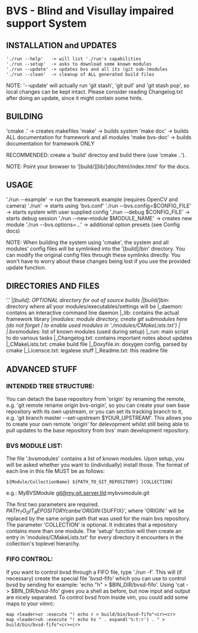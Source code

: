 BVS - Blind and Visullay impaired support System
================================================



INSTALLATION and UPDATES
------------------------

	'./run --help'   -> will list './run's capabilities
	'./run --setup'  -> asks to download some known modules
	'./run --update' -> updates bvs and all its (git sub-)modules
	'./run --clean'  -> cleanup of ALL generated build files

NOTE: '--update' will actually run 'git stash', 'git pull' and 'git stash pop',
so local changes can be kept intact.  Please consider reading Changelog.txt
after doing an update, since it might contain some hints.



BUILDING
--------

'cmake .' -> creates makefiles
'make' -> builds system
'make doc' -> builds ALL documentation for framework and all modules
'make bvs-doc' -> builds documentation for framework ONLY

RECOMMENDED: create a 'build' directoy and build there (use 'cmake ..').

NOTE: Point your browser to '[build/][lib/]doc/html/index.html' for the docs.



USAGE
-----

'./run --example'                 -> run the framework example (requires OpenCV and camera)
'./run'                           -> starts using 'bvs.conf'
'./run --bvs.config=$CONFIG_FILE' -> starts system with user supplied config
'./run --debug $CONFIG_FILE'      -> starts debug session
'./run --new-module $MODULE_NAME' -> creates new module
'./run --bvs.options=...'         -> additional option presets (see Config docs)

NOTE: When building the system using 'cmake', the system and all modules'
config files will be symlinked into the '[build]/bin' directory. You can modify
the original config files through these symlinks directly. You won't have to
worry about these changes being lost if you use the provided update function.



DIRECTORIES AND FILES
---------------------

'.'
 |_[build]: OPTIONAL directory for out of source builds
 |_[build/]bin: directory where all your modules/executables/settings will be
 |_daemon: contains an interactive command line daemon
 |_lib: contains the actual framework library
 |_modules: module directory, create git submodules here (do not forget
 |           to enable used modules in './modules/CMakeLists.txt')
 |
 |_.bvsmodules: list of known modules (used during setup)
 |_run: main script to do various tasks
 |_Changelog.txt: contains important notes about updates
 |_CMakeLists.txt: cmake build file
 |_Doxyfile.in: doxygen config, parsed by cmake
 |_Licensce.txt: legalese stuff
 |_Readme.txt: this readme file



ADVANCED STUFF
--------------

### INTENDED TREE STRUCTURE:
You can detach the base repository from 'origin' by renaming the remote, e.g.
'git remote rename origin bvs-origin', so you can create your own base
repository with its own upstream, or you can set its tracking branch to it,
e.g. 'git branch master --set-upstream $YOUR_UPSTREAM'.
This allows you to create your own remote 'origin' for delevopment whilst still
being able to pull updates to the base repository from bvs' main development
repository.



### BVS MODULE LIST:
The file '.bvsmodules' contains a list of known modules. Upon setup, you will
be asked whether you want to (individually) install those.
The format of each line in this file MUST be as follows:

	${Module/CollectionName} ${PATH_TO_GIT_REPOSITORY} [COLLECTION]

e.g.: MyBVSModule git@my.git.server.tld:mybvsmodule.git

The first two parameters are required. ${PATH_TO_GIT_REPOSITORY} can be
'ORIGIN:${SUFFIX}', where 'ORIGIN:' will be replaced by the same origin path
that was used for the main bvs repository.  The parameter 'COLLECTION' is
optional.  It indicates that a repository contains more than one module. The
'setup' function will then create an entry in 'modules/CMakeLists.txt' for
every directory it encounters in the collection's toplevel hierarchy.



### FIFO CONTROL:
If you want to control bvsd through a FIFO file, type './run -f'. This will (if
necessary) create the special file 'bvsd-fifo' which you can use to control
bvsd by sending for example: 'echo "h" > $BIN_DIR/bvsd-fifo'.
Using 'cat - > $BIN_DIR/bvsd-fifo' gives you a shell as before, but now input
and output are nicely separated.
To control bvsd from inside vim, you could add some maps to your vimrc:

	map <leader>ur :execute "! echo r > build/bin/bvsd-fifo"<cr><cr>
	map <leader>uh :execute "! echo hs " . expand('%:t:r') . " > build/bin/bvsd-fifo"<cr><cr>



